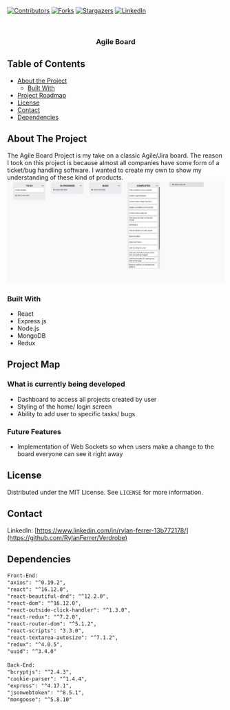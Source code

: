 


<!-- PROJECT SHIELDS -->
<!--
*** I'm using markdown "reference style" links for readability.
*** Reference links are enclosed in brackets [ ] instead of parentheses ( ).
*** See the bottom of this document for the declaration of the reference variables
*** for contributors-url, forks-url, etc. This is an optional, concise syntax you may use.
*** https://www.markdownguide.org/basic-syntax/#reference-style-links
-->
[![Contributors][contributors-shield]][contributors-url]
[![Forks][forks-shield]][forks-url]
[![Stargazers][stars-shield]][stars-url]
[![LinkedIn][linkedin-shield]][linkedin-url]



<!-- PROJECT LOGO -->
<br />
<p align="center">
  <a href="https://github.com/othneildrew/Best-README-Template">

  </a>

  <h3 align="center">Agile Board</h3>



<!-- TABLE OF CONTENTS -->
## Table of Contents

* [About the Project](#about-the-project)
  * [Built With](#built-with)
* [Project Roadmap](#project-map)
* [License](#license)
* [Contact](#contact)
* [Dependencies](#dependencies)



<!-- ABOUT THE PROJECT -->
## About The Project
The Agile Board Project is my take on a classic Agile/Jira board. The reason I took on this project is because almost all companies have some form of a ticket/bug handling software. I wanted to create my own to show my understanding of these kind of products.
[![Product Name Screen Shot][product-screenshot]]()

### Built With

* React
* Express.js
* Node.js
* MongoDB
* Redux



<!--Project Roadmap -->
## Project Map


### What is currently being developed
* Dashboard to access all projects created by user
* Styling of the home/ login screen
* Ability to add user to specific tasks/ bugs


### Future Features
* Implementation of Web Sockets so when users make a change to the board everyone can see it right away


<!-- LICENSE -->
## License

Distributed under the MIT License. See `LICENSE` for more information.



<!-- CONTACT -->
## Contact


LinkedIn: [https://www.linkedin.com/in/rylan-ferrer-13b772178/](https://github.com/RylanFerrer/Verdrobe)



<!-- ACKNOWLEDGEMENTS -->
## Dependencies
    Front-End:
    "axios": "^0.19.2",
    "react": "^16.12.0",
    "react-beautiful-dnd": "^12.2.0",
    "react-dom": "^16.12.0",
    "react-outside-click-handler": "^1.3.0",
    "react-redux": "^7.2.0",
    "react-router-dom": "^5.1.2",
    "react-scripts": "3.3.0",
    "react-textarea-autosize": "^7.1.2",
    "redux": "^4.0.5",
    "uuid": "^3.4.0"

    Back-End:
    "bcryptjs": "^2.4.3",
    "cookie-parser": "^1.4.4",
    "express": "^4.17.1",
    "jsonwebtoken": "^8.5.1",
    "mongoose": "^5.8.10"






<!-- MARKDOWN LINKS & IMAGES -->
<!-- https://www.markdownguide.org/basic-syntax/#reference-style-links -->
[contributors-shield]: https://img.shields.io/github/contributors/othneildrew/Best-README-Template.svg?style=flat-square
[contributors-url]: https://github.com/othneildrew/RylanFerrer/Verdrobe
[forks-shield]: https://img.shields.io/github/forks/RylanFerrer/Verdrobe
[forks-url]: https://github.com/RylanFerrer/Verdrobe/network/members
[stars-shield]:https://img.shields.io/github/stars/RylanFerrer/Verdrobe
[stars-url]: https://github.com/RylanFerrer/Verdrobe/stargazers
[license-shield]: https://img.shields.io/github/license/RylanFerrer/Verdrobe
[linkedin-shield]: https://img.shields.io/badge/-LinkedIn-black.svg?style=flat-square&logo=linkedin&colorB=555
[linkedin-url]: https://www.linkedin.com/in/rylan-ferrer-13b772178/
[product-screenshot]: ./client/src/Assets/Images/Jira.JPG
